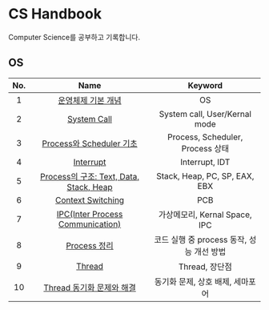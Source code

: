 # CS Handbook

Computer Science를 공부하고 기록합니다.

## OS

| No. | Name | Keyword |
| :-: | :--: | :-----: |
| 1 | [운영체제 기본 개념](https://github.com/cskime/cs-handbook/blob/main/OS/01.%20OS%20Basic.md) | OS |
| 2 | [System Call](https://github.com/cskime/cs-handbook/blob/main/OS/02.%20System%20Call.md) | System call, User/Kernal mode |
| 3 | [Process와 Scheduler 기초](https://github.com/cskime/cs-handbook/blob/main/OS/03.%20Process%20Scheduler%20Basic.md) | Process, Scheduler, Process 상태 |
| 4 | [Interrupt](https://github.com/cskime/cs-handbook/blob/main/OS/04.%20Interrupt.md) | Interrupt, IDT |
| 5 | [Process의 구조: Text, Data, Stack, Heap](https://github.com/cskime/cs-handbook/blob/main/OS/05.%20Process%20Structure.md) | Stack, Heap, PC, SP, EAX, EBX |
| 6 | [Context Switching](https://github.com/cskime/cs-handbook/blob/main/OS/06.%20Context%20Switching.md) | PCB |
| 7 | [IPC(Inter Process Communication)](https://github.com/cskime/cs-handbook/blob/main/OS/07.%20IPC.md) | 가상메모리, Kernal Space, IPC |
| 8 | [Process 정리](https://github.com/cskime/cs-handbook/blob/main/OS/08.%20Process%20Organize.md) | 코드 실행 중 process 동작, 성능 개선 방법 |
| 9 | [Thread](https://github.com/cskime/cs-handbook/blob/main/OS/09.%20Thread.md) | Thread, 장단점 |
| 10 | [Thread 동기화 문제와 해결](https://github.com/cskime/cs-handbook/blob/main/OS/10.%20Thread%20Sync%20Problem.md) | 동기화 문제, 상호 배제, 세마포어 |